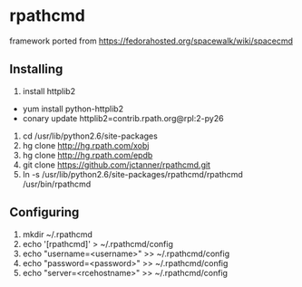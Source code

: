 rpathcmd
========

framework ported from https://fedorahosted.org/spacewalk/wiki/spacecmd

## Installing
1. install httplib2
* yum install python-httplib2
* conary update httplib2=contrib.rpath.org@rpl:2-py26
1. cd /usr/lib/python2.6/site-packages
1. hg clone http://hg.rpath.com/xobj
1. hg clone http://hg.rpath.com/epdb
1. git clone https://github.com/jctanner/rpathcmd.git
1. ln -s /usr/lib/python2.6/site-packages/rpathcmd/rpathcmd /usr/bin/rpathcmd

## Configuring

1. mkdir ~/.rpathcmd
1. echo '[rpathcmd]' > ~/.rpathcmd/config
1. echo "username=\<username\>" >> ~/.rpathcmd/config
1. echo "password=\<password\>" >> ~/.rpathcmd/config
1. echo "server=\<rcehostname\>" >> ~/.rpathcmd/config

